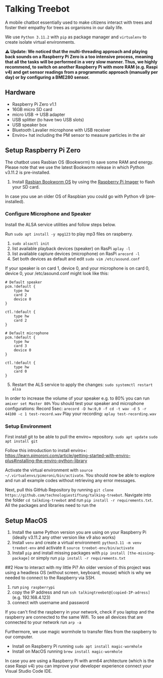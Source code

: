 # Talking Treebot

A mobile chatbot essentially used to make citizens interact with trees and foster their empathy for trees as organisms in our daily life.

We use `Python 3.11.2` with `pip` as package manager and `virtualenv` to create isolate virtual environments.

**⚠️ Update: We noticed that the multi-threading approach and playing back sounds on a Raspberry Pi Zero is a too intensive process, meaning that all the tasks will be performed in a very slow manner. Thus, we highly recommend, to switch on another Raspberry Pi with more RAM (e.g. Raspi v4) and get sensor readings from a programmatic approach (manually per day) or by configuring a BME280 sensor.**

## Hardware

- Raspberry Pi Zero v1.1
- 16GB micro SD card
- micro USB -> USB adapter
- USB splitter (to have two USB slots)
- USB speaker box
- Bluetooth Lavalier microphone with USB receiver
- Enviro+ hat including the PM sensor to measure particles in the air

## Setup Raspberry Pi Zero

The chatbot uses Rasbian OS (Bookworm) to save some RAM and energy. Please note that we use the latest Bookworm release in which Python v3.11.2 is pre-installed.

1. Install [Rasbian Bookworm OS](https://www.raspberrypi.com/software/operating-systems/) by using the [Raspberry Pi Imager](https://projects.raspberrypi.org/en/projects/raspberry-pi-setting-up/2) to flash your SD card.

In case you use an older OS of Raspbian you could go with Python v9 (pre-installed).

### Configure Microphone and Speaker

Install the ALSA service utilities and follow steps below.

Run `sudo apt install -y mpg123` to play mp3 files on raspberry.

1. `sudo alsactl init`
2. list available playback devices (speaker) on RasPi `aplay -l`
3. list available capture devices (microphone) on RasPi `arecord -l`
4. Set both devices as default and edit `sudo vim /etc/asound.conf`

If your speaker is on card 1, device 0, and your microphone is on card 0, device 0, your /etc/asound.conf might look like this:

```
# Default speaker
pcm.!default {
    type hw
    card 2
    device 0
}

ctl.!default {
    type hw
    card 2
}

# Default microphone
pcm.!default {
    type hw
    card 3
    device 0
}

ctl.!default {
    type hw
    card 0
}

```

5. Restart the ALS service to apply the changes: `sudo systemctl restart alsa`

In order to increase the volume of your speaker e.g. to 80% you can run `amixer set Master 80%`
You should test your speaker and microphone configurations:
Record 5sec: `arecord -D hw:0,0 -f cd -t wav -d 5 -r 44100 -c 1 test-record.wav`
Play your recording: `aplay test-recording.wav`

### Setup Environment

First install git to be able to pull the enviro+ repository.
`sudo apt update`
`sudo apt install git`

Follow this introduction to install enviro+: https://learn.pimoroni.com/article/getting-started-with-enviro-plus#installing-the-enviro-python-library

Activate the virtual environment with `source ~/.virtualenvs/pimoroni/bin/activate`.
You should now be able to explore and run all example codes without retrieving any error messages.

Next, pull this GitHub Repository by running `git clone https://github.com/technologiestiftung/talking-treebot`.
Navigate into the folder `cd talkding-treebot` and run `pip install -r requirements.txt`. All the packages and libraries need to run the

## Setup MacOS

1. Install the same Python version you are using on your Raspberry Pi (ideally v3.11.2 any other version like v9 also works)
2. Install `venv` and create a virtual environment: `python3.11 -m venv treebot-env` and activate it `source treebot-env/bin/activate`
3. Install `pip` and install missing packages with `pip install [the-missing-package]` or simply run `pip install -r requirements.txt`

##2 How to interact with my little Pi?
An older version of this project was using a headless OS (without screen, keyboard, mouse) which is why we needed to connect to the Raspberry via SSH.

1. run `ping raspberrypi`
2. copy the IP address and run `ssh talkingtreebot@[copied-IP-adress]` (e.g. 192.168.4.123)
3. connect with username and password

If you can't find the raspberry in your network, check if you laptop and the raspberry are connected to the same Wifi. To see all devices that are connected to your network run `arp -a`

Furthermore, we use magic wormhole to transfer files from the raspberry to our computer.

- Install on Raspberry Pi running `sudo apt install magic-wormhole`
- Install on MacOS running `brew install magic-wormhole`

In case you are using a Raspberry Pi with arm64 architecture (which is the case Raspi v4) you can improve your developer experience connect your Visual Studio Code IDE.
